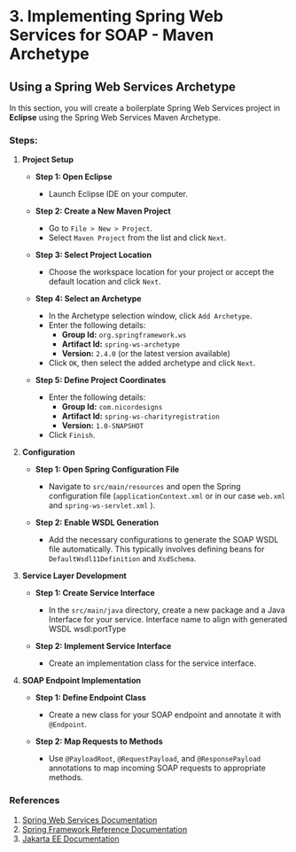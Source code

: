 # 3. Implementing Spring Web Services for SOAP - Maven Archetype

## Using a Spring Web Services Archetype

In this section, you will create a boilerplate Spring Web Services project in **Eclipse** using the Spring Web Services Maven Archetype.

### Steps:

1. **Project Setup**
   - **Step 1: Open Eclipse**
     - Launch Eclipse IDE on your computer.

   - **Step 2: Create a New Maven Project**
     - Go to `File > New > Project`.
     - Select `Maven Project` from the list and click `Next`.

   - **Step 3: Select Project Location**
     - Choose the workspace location for your project or accept the default location and click `Next`.

   - **Step 4: Select an Archetype**
     - In the Archetype selection window, click `Add Archetype`.
     - Enter the following details:
       - **Group Id:** `org.springframework.ws`
       - **Artifact Id:** `spring-ws-archetype`
       - **Version:** `2.4.0` (or the latest version available)
     - Click `OK`, then select the added archetype and click `Next`.

   - **Step 5: Define Project Coordinates**
     - Enter the following details:
       - **Group Id:** `com.nicordesigns`
       - **Artifact Id:** `spring-ws-charityregistration`
       - **Version:** `1.0-SNAPSHOT`
     - Click `Finish`.

2. **Configuration**
   - **Step 1: Open Spring Configuration File**
     - Navigate to `src/main/resources` and open the Spring configuration file 		(`applicationContext.xml` or in our case `web.xml`  and `spring-ws-servlet.xml` ).

   - **Step 2: Enable WSDL Generation**
     - Add the necessary configurations to generate the SOAP WSDL file automatically. This typically involves defining beans for `DefaultWsdl11Definition` and `XsdSchema`.

3. **Service Layer Development**
   - **Step 1: Create Service Interface**
     - In the `src/main/java` directory, create a new package and a Java Interface for 		your service. Interface name to align with generated WSDL wsdl:portType

   - **Step 2: Implement Service Interface**
     - Create an implementation class for the service interface.

4. **SOAP Endpoint Implementation**
   - **Step 1: Define Endpoint Class**
     - Create a new class for your SOAP endpoint and annotate it with `@Endpoint`.

   - **Step 2: Map Requests to Methods**
     - Use `@PayloadRoot`, `@RequestPayload`, and `@ResponsePayload` annotations to map incoming SOAP requests to appropriate methods.


### References

1. [Spring Web Services Documentation](https://docs.spring.io/spring-ws/docs/current/reference/)
2. [Spring Framework Reference Documentation](https://docs.spring.io/spring-framework/docs/current/reference/html/web.html)
3. [Jakarta EE Documentation](https://jakarta.ee/specifications/)
